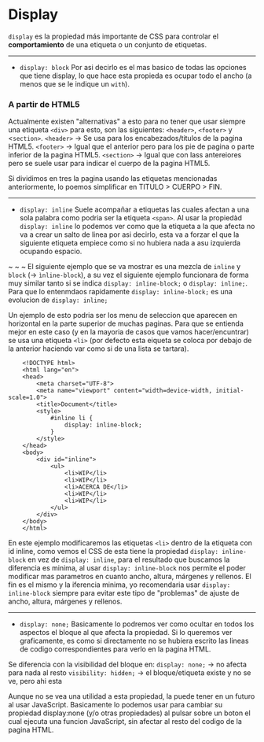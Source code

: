 # Display
`display` es la propiedad más importante de CSS para controlar el **comportamiento** de una etiqueta o un conjunto de etiquetas.

---
* `display: block`
Por asi decirlo es el mas basico de todas las opciones que tiene display, lo que hace esta propieda es ocupar todo el ancho (a menos que se le indique un `with`).

### A partir de HTML5
Actualmente existen "alternativas" a esto para no tener que usar siempre una etiqueta `<div>` para esto, son las siguientes: `<header>`, `<footer>` y <`section>`.
`<header>` -> Se usa para los encabezados/titulos de la pagina HTML5.
`<footer>` -> Igual que el anterior pero para los pie de pagina o parte inferior de la pagina HTML5.
`<section>` -> Igual que con lass antereiores pero se suele usar para indicar el cuerpo de la pagina HTML5.

Si dividimos en tres la pagina usando las etiquetas mencionadas anteriormente, lo poemos simplificar en TITULO > CUERPO > FIN.

---
* `display: inline`
Suele acompañar a etiquetas las cuales afectan a una sola palabra como podria ser la etiqueta `<span>`.
Al usar la propiedàd `display: inline` lo podemos ver como que la etiqueta a la que afecta no va a crear un salto de linea por asi decirlo, esta va a forzar el que la siguiente etiqueta empiece como si no hubiera nada a asu izquierda ocupando espacio.

~ ~ ~
El siguiente ejemplo que se va mostrar es una mezcla de `inline` y `block` (-> `ìnline-block`), a su vez el siguiente ejemplo funcionara de forma muy similar tanto si se indica `display: inline-block;` o `display: inline;`. Para que lo entenmdaos rapidamente `display: inline-block;` es una evolucion de `display: inline;`

Un ejemplo de esto podria ser los menu de seleccion que aparecen en horizontal en la parte superior de muchas paginas. Para que se entienda mejor en este caso (y en la mayoria de casos que vamos hacer/encuntrar) se usa una etiqueta `<li>` (por defecto esta eiqueta se coloca por debajo de la anterior haciendo var como si de una lista se tartara).

```
	<!DOCTYPE html>
	<html lang="en">
	<head>
		<meta charset="UTF-8">
		<meta name="viewport" content="width=device-width, initial-scale=1.0">
		<title>Document</title>
		<style>
			#inline li {
				display: inline-block;
			}
		</style>
	</head>
	<body>
		<div id="inline">
			<ul>
				<li>WIP</li>
				<li>WIP</li>
				<li>ACERCA DE</li>
				<li>WIP</li>
				<li>WIP</li>
			</ul>
		</div>
	</body>
	</html>
```
En este ejemplo modificaremos las etiquetas `<li>` dentro de la etiqueta con id inline, como vemos el CSS de esta tiene la propiedad `display: inline-block` en vez de `display: inline`, para el resultado que buscamos la diferencia es minima, al usar `display: inline-block` nos permite el poder modificar mas parametros en cuanto ancho, altura, márgenes y rellenos.
El fin es el mismo y la iferencia minima, yo recomendaria usar `display: inline-block` siempre para evitar este tipo de "problemas" de ajuste de ancho, altura, márgenes y rellenos.

---
* `display: none;`
Basicamente lo podremos ver como ocultar en todos los aspectos el bloque al que afecta la propiedad. Si lo queremos ver graficamente, es como si directamente no se hubiera escrito las lineas de codigo correspondientes para verlo en la pagina HTML.

Se diferencia con la visibilidad del bloque en:
`display: none;` -> no afecta para nada al resto
`visibility: hidden;` -> el bloque/etiqueta existe y no se ve, pero ahi esta

Aunque no se vea una utilidad a esta propiedad, la puede tener en un futuro al usar JavaScript.
Basicamente lo podemos usar para cambiar su propiedad display:none (y/o otras propiedades) al pulsar sobre un boton el cual ejecuta una funcion JavaScript, sin afectar al resto del codigo de la pagina HTML.
